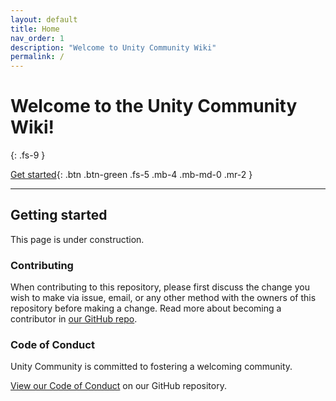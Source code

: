 ```yaml
---
layout: default
title: Home
nav_order: 1
description: "Welcome to Unity Community Wiki"
permalink: /
---
```


# Welcome to the Unity Community Wiki!
{: .fs-9 }

[Get started](#getting-started){: .btn .btn-green .fs-5 .mb-4 .mb-md-0 .mr-2 }

---

## Getting started

This page is under construction.

### Contributing

When contributing to this repository, please first discuss the change you wish to make via issue,
email, or any other method with the owners of this repository before making a change. Read more about becoming a contributor in [our GitHub repo](https://github.com/UnityCommunity/UnityLibrary#contribution).

### Code of Conduct

Unity Community is committed to fostering a welcoming community.

[View our Code of Conduct](https://github.com/UnityCommunity/UnityLibrary/blob/master/CODE_OF_CONDUCT.md) on our GitHub repository.
